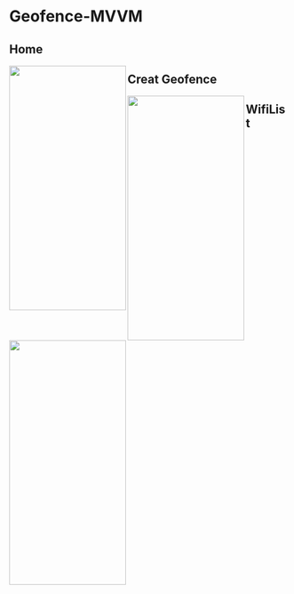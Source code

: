 # Geofence-MVVM
## Home
<a href="url"><img src="https://user-images.githubusercontent.com/110364052/194910089-011a042d-8688-4ecf-9864-da4553ebf8ce.png" align="left" height="440" width="210" ></a>

## Creat Geofence
<a href="url"><img src="https://user-images.githubusercontent.com/110364052/194910286-b719fe9f-2c1e-4719-90f1-030e5704680d.png" align="left" height="440" width="210" ></a>

## WifiList
<a href="url"><img src="https://user-images.githubusercontent.com/110364052/194910322-64962970-5fba-481d-9503-3a78ae0a0b43.png" align="left" height="440" width="210" ></a>
